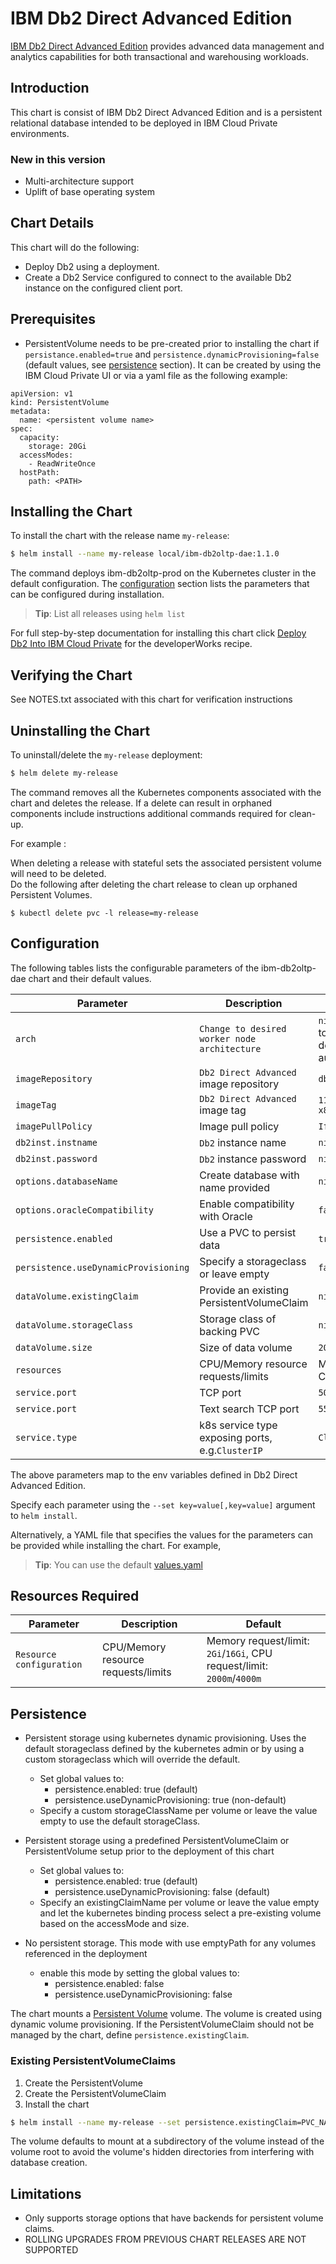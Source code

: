 # IBM Db2 Direct Advanced Edition

[IBM Db2 Direct Advanced Edition](https://www.ibm.com/us-en/marketplace/db2-advanced-enterprise) provides advanced data management and analytics capabilities for both transactional and warehousing workloads. 

## Introduction

This chart is consist of IBM Db2 Direct Advanced Edition and is a persistent relational database intended to be deployed in IBM Cloud Private environments. 

### New in this version
- Multi-architecture support
- Uplift of base operating system

## Chart Details
This chart will do the following:

- Deploy Db2 using a deployment.  
- Create a Db2 Service configured to connect to the available Db2 instance on the configured client port.

## Prerequisites

- PersistentVolume needs to be pre-created prior to installing the chart if `persistance.enabled=true` and `persistence.dynamicProvisioning=false` (default values, see [persistence](#persistence) section). It can be created by using the IBM Cloud Private UI or via a yaml file as the following example:

```
apiVersion: v1
kind: PersistentVolume
metadata:
  name: <persistent volume name>
spec:
  capacity:
    storage: 20Gi
  accessModes:
    - ReadWriteOnce
  hostPath:
    path: <PATH>
```

## Installing the Chart

To install the chart with the release name `my-release`:

```bash
$ helm install --name my-release local/ibm-db2oltp-dae:1.1.0
```

The command deploys ibm-db2oltp-prod on the Kubernetes cluster in the default configuration. The [configuration](#configuration) section lists the parameters that can be configured during installation.

> **Tip**: List all releases using `helm list`

For full step-by-step documentation for installing this chart click [Deploy Db2 Into IBM Cloud Private](https://developer.ibm.com/recipes/tutorials/db2-integration-into-ibm-cloud-private/) for the developerWorks recipe.

## Verifying the Chart
See NOTES.txt associated with this chart for verification instructions

## Uninstalling the Chart

To uninstall/delete the `my-release` deployment:

```bash
$ helm delete my-release
```

The command removes all the Kubernetes components associated with the chart and deletes the release.  If a delete can result in orphaned components include instructions additional commands required for clean-up.  

For example :

When deleting a release with stateful sets the associated persistent volume will need to be deleted.  
Do the following after deleting the chart release to clean up orphaned Persistent Volumes.

```console
$ kubectl delete pvc -l release=my-release
``` 

## Configuration

The following tables lists the configurable parameters of the ibm-db2oltp-dae chart and their default values.

| Parameter                     | Description                                        | Default                                                    |
| ---------------------------   | ---------------------------------------------      | ---------------------------------------------------------- |
| `arch`                        | `Change to desired worker node architecture`       | `nil` - will try to be detected automatically              | 
| `imageRepository`             | `Db2 Direct Advanced ` image repository | `db2server_dae`                                           |     
| `imageTag`                    | `Db2 Direct Advanced ` image tag                   | `11.1.2.2b-x86_64` |
| `imagePullPolicy`             | Image pull policy                                  | `IfNotPresent`                                             |
| `db2inst.instname`            | `Db2` instance name                                | `nil`                                                      | 
| `db2inst.password`            | `Db2` instance password                            | `nil`                                                      |  
| `options.databaseName`        | Create database with name provided                 | `nil`                                                      |  
| `options.oracleCompatibility` | Enable compatibility with Oracle                   | `false`                                                    |       
| `persistence.enabled`         | Use a PVC to persist data                          | `true`                                                     |
| `persistence.useDynamicProvisioning`      | Specify a storageclass or leave empty  | `false`                                                    |
| `dataVolume.existingClaim`    | Provide an existing PersistentVolumeClaim          | `nil`                                                      |
| `dataVolume.storageClass`     | Storage class of backing PVC                       | `nil`                                                      |
| `dataVolume.size`             | Size of data volume                                | `20Gi`                                                     |
| `resources`                   | CPU/Memory resource requests/limits                | Memory: `2Gi`, CPU: `1000m`                                |
| `service.port`                | TCP port                                           | `50000`                                                    |
| `service.port`                | Text search TCP port                               | `55000`                                                    |
| `service.type`                | k8s service type exposing ports, e.g.`ClusterIP`   | `ClusterIP`                                                |

The above parameters map to the env variables defined in Db2 Direct Advanced Edition.

Specify each parameter using the `--set key=value[,key=value]` argument to `helm install`.

Alternatively, a YAML file that specifies the values for the parameters can be provided while installing the chart. For example,

> **Tip**: You can use the default [values.yaml](values.yaml)

## Resources Required

| Parameter                           | Description                                         | Default                                                                         |
| ----------------------------------- | ----------------------------------------------------| --------------------------------------------------------------------------------|
| `Resource configuration`            | CPU/Memory resource requests/limits                 | Memory request/limit: `2Gi`/`16Gi`, CPU request/limit: `2000m`/`4000m`          |

## Persistence

- Persistent storage using kubernetes dynamic provisioning. Uses the default storageclass defined by the kubernetes admin or by using a custom storageclass which will override the default.
  - Set global values to:
    - persistence.enabled: true (default)
    - persistence.useDynamicProvisioning: true (non-default)
  - Specify a custom storageClassName per volume or leave the value empty to use the default storageClass.


- Persistent storage using a predefined PersistentVolumeClaim or PersistentVolume setup prior to the deployment of this chart
  - Set global values to:
    - persistence.enabled: true (default)
    - persistence.useDynamicProvisioning: false (default)
  - Specify an existingClaimName per volume or leave the value empty and let the kubernetes binding process select a pre-existing volume based on the accessMode and size.    


- No persistent storage. This mode with use emptyPath for any volumes referenced in the deployment
  - enable this mode by setting the global values to:
    - persistence.enabled: false
    - persistence.useDynamicProvisioning: false


The chart mounts a [Persistent Volume](http://kubernetes.io/docs/user-guide/persistent-volumes/) volume. The volume is created using dynamic volume provisioning. If the PersistentVolumeClaim should not be managed by the chart, define `persistence.existingClaim`.

### Existing PersistentVolumeClaims

1. Create the PersistentVolume
1. Create the PersistentVolumeClaim
1. Install the chart
```bash
$ helm install --name my-release --set persistence.existingClaim=PVC_NAME
```

The volume defaults to mount at a subdirectory of the volume instead of the volume root to avoid the volume's hidden directories from interfering with database creation.

## Limitations
- Only supports storage options that have backends for persistent volume claims.
- ROLLING UPGRADES FROM PREVIOUS CHART RELEASES ARE NOT SUPPORTED

